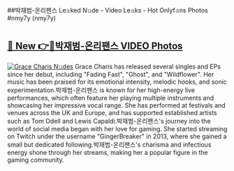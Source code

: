 ##박재범-온리팬스 Le𝚊ked N𝚞de - Video Le𝚊ks - Hot Onlyf𝚊ns Photos #nmy7y (nmy7y)

# <h2><a href="https://mediaupload.pro?title=박재범-온리팬스&ref=9FEB">🔗 New 👉🔴박재범-온리팬스 VIDEO Photos</a></h2>

[![Grace Charis N𝚞des](https://i.imgur.com/rIISA9y.gif)](https://mediaupload.pro?title=박재범-온리팬스&ref=9FEB)
Grace Charis has released several singles and EPs since her debut, including "Fading Fast", "Ghost", and "Wildflower". Her music has been praised for its emotional intensity, melodic hooks, and sonic experimentation.박재범-온리팬스 is known for her high-energy live performances, which often feature her playing multiple instruments and showcasing her impressive vocal range. She has performed at festivals and venues across the UK and Europe, and has supported established artists such as Tom Odell and Lewis Capaldi.박재범-온리팬스's journey into the world of social media began with her love for gaming. She started streaming on Twitch under the username "GingerBreaker" in 2013, where she gained a small but dedicated following.박재범-온리팬스's charisma and infectious energy shone through her streams, making her a popular figure in the gaming community.